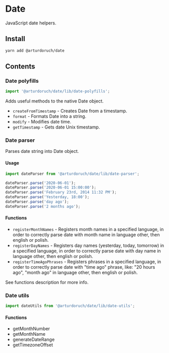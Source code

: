 # Date

JavaScript date helpers.

## Install

```sh
yarn add @arturdoruch/date
```

## Contents

### Date polyfills

```js
import '@arturdoruch/date/lib/date-polyfills';
```

Adds useful methods to the native Date object.

 * `createFromTimestamp` - Creates Date from a timestamp.
 * `format` - Formats Date into a string.
 * `modify` - Modifies date time.
 * `getTimestamp` - Gets date Unix timestamp.
 
 
### Date parser

Parses date string into Date object.

#### Usage 
 
```js
import dateParser from '@arturdoruch/date/lib/date-parser';

dateParser.parse('2020-06-01');
dateParser.parse('2020-06-01 15:00:00');
dateParser.parse('February 23rd, 2014 11:32 PM');
dateParser.parse('Yesterday, 18:00');
dateParser.parse('day ago');
dateParser.parse('2 months ago');
``` 
 
#### Functions

 * `registerMonthNames` - Registers month names in a specified language, in order to correctly parse date
  with month name in language other, then english or polish.
 * `registerDayNames` - Registers day names (yesterday, today, tomorrow) in a specified language, in order to correctly parse date
  with day name in language other, then english or polish.
 * `registerTimeAgoPhrases` - Registers phrases in a specified language, in order to correctly parse date
  with "time ago" phrase, like: "20 hours ago", "month ago" in language other, then english or polish.
  
See functions description for more info. 
  
### Date utils

```js
import dateUtils from '@arturdoruch/date/lib/date-utils';
```

#### Functions

 * getMonthNumber
 * getMonthName
 * generateDateRange
 * getTimezoneOffset
